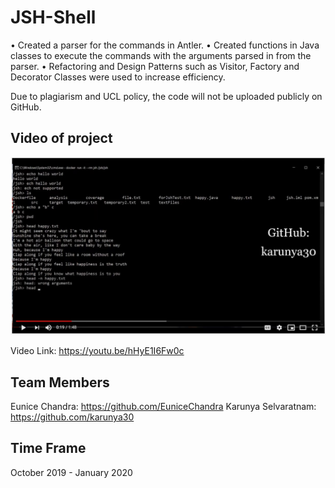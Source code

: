 # JSH-Shell

•	Created a parser for the commands in Antler.
•	Created functions in Java classes to execute the commands with the arguments parsed in from the parser. 
•	Refactoring and Design Patterns such as Visitor, Factory and Decorator Classes were used to increase efficiency.


Due to plagiarism and UCL policy, the code will not be uploaded publicly on GitHub. 


## Video of project
[![Image of JSH Shell](https://github.com/karunya30/JSH-Shell/blob/master/JSH%20Shell.JPG)](https://youtu.be/hHyE1I6Fw0c)

Video Link: https://youtu.be/hHyE1I6Fw0c


## Team Members 
Eunice Chandra: https://github.com/EuniceChandra
Karunya Selvaratnam: https://github.com/karunya30 

## Time Frame

October 2019 - January 2020

